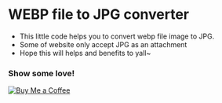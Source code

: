 # WEBP file to JPG converter
- This little code helps you to convert webp file image to JPG.
- Some of website only accept JPG as an attachment
- Hope this will helps and benefits to yall~


### Show some love!
[![Buy Me a Coffee](https://img.buymeacoffee.com/button-api/?text=Buy%20me%20a%20coffee&emoji=☕&slug=suriyakame&button_colour=FFDD00&font_colour=000000&font_family=Cookie&outline_colour=000000&coffee_colour=ffffff)](https://buymeacoffee.com/suriyakame)
